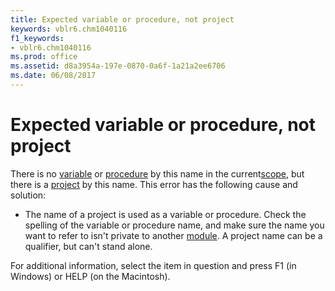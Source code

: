 ```yaml
---
title: Expected variable or procedure, not project
keywords: vblr6.chm1040116
f1_keywords:
- vblr6.chm1040116
ms.prod: office
ms.assetid: d8a3954a-197e-0870-0a6f-1a21a2ee6706
ms.date: 06/08/2017
---
```



# Expected variable or procedure, not project

There is no [variable](../../Glossary/vbe-glossary.md#variable) or [procedure](../../Glossary/vbe-glossary.md#procedure) by this name in the current[scope](../../Glossary/vbe-glossary.md#scope), but there is a [project](../../Glossary/vbe-glossary.md#project) by this name. This error has the following cause and solution:



- The name of a project is used as a variable or procedure. Check the spelling of the variable or procedure name, and make sure the name you want to refer to isn't private to another [module](../../Glossary/vbe-glossary.md#module). A project name can be a qualifier, but can't stand alone.
    

For additional information, select the item in question and press F1 (in Windows) or HELP (on the Macintosh).

